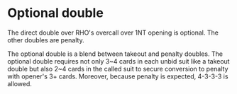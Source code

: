Optional double
===============
The direct double over RHO's overcall over 1NT opening is optional.  The other
doubles are penalty.

The optional double is a blend between takeout and penalty doubles.  The
optional double requires not only 3~4 cards in each unbid suit like a takeout
double but also 2~4 cards in the called suit to secure conversion to penalty
with opener's 3+ cards.  Moreover, because penalty is expected, 4-3-3-3 is
allowed.
